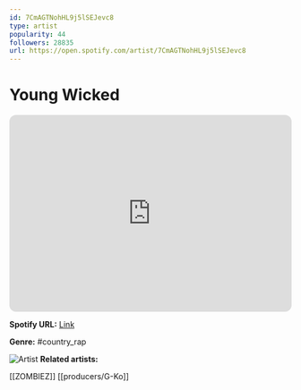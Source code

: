 ```yaml
---
id: 7CmAGTNohHL9j5lSEJevc8
type: artist
popularity: 44
followers: 28835
url: https://open.spotify.com/artist/7CmAGTNohHL9j5lSEJevc8
---
```

# Young Wicked

<iframe style="border-radius:12px" src="https://open.spotify.com/embed/artist/7CmAGTNohHL9j5lSEJevc8" width="100%" height="352" frameBorder="0" allowfullscreen="" allow="autoplay; clipboard-write; encrypted-media; fullscreen; picture-in-picture" loading="lazy"></iframe>

**Spotify URL:** [Link](https://open.spotify.com/artist/7CmAGTNohHL9j5lSEJevc8)

**Genre:**  #country_rap

![Artist](https://i.scdn.co/image/49e76fd68d8eb68ddf5732c275b14a5c7e09eace)
**Related artists:**

[[ZOMBIEZ]]
[[producers/G-Ko]]
